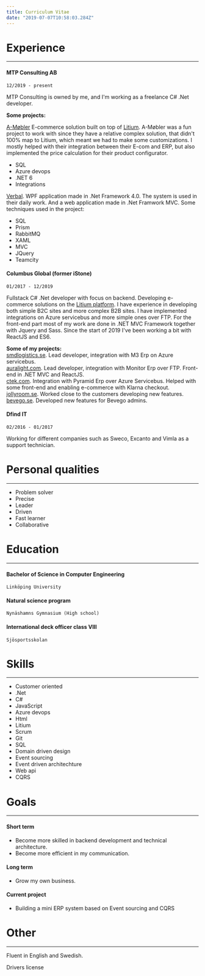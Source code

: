 ```yaml
---
title: Curriculum Vitae
date: "2019-07-07T10:58:03.284Z"
---
```


# Experience
---

#### MTP Consulting AB
```
12/2019 - present
```
MTP Consulting is owned by me, and I'm working as a freelance C# .Net developer.

<b>Some projects:</b> <br/>

<a href="https://a-mobler.no">A-Møbler</a> E-commerce solution built on top of <a href="https://www.litium.se/">Litium</a>. A-Møbler was a fun project to work with since they have a relative complex solution, that didn't 100% map to Litium, which meant we had to make some customizations. I mostly helped with their integration between their E-com and ERP, but also implemented the price calculation for their product configurator.

* SQL
* Azure devops
* .NET 6
* Integrations

<a href="https://verbal.se">Verbal</a>. WPF application made in .Net Framework 4.0. The system is used in their daily work. And a web application made in .Net Framwork MVC. Some techniques used in the project:

* SQL
* Prism
* RabbitMQ
* XAML
* MVC
* JQuery
* Teamcity

#### Columbus Global (former iStone)
```
01/2017 - 12/2019
```
Fullstack C# .Net developer with focus on backend. Developing e-commerce solutions on the <a href="https://www.litium.se/">Litium platform</a>.
I have experience in developing both simple B2C sites and more complex B2B sites. 
I have implemented integrations on Azure servicebus and more simple ones over FTP. For the front-end part most of my work are done in .NET MVC Framework
together with Jquery and Sass. Since the start of 2019 I've been working a bit with ReactJS and ES6.

<b>Some of my projects:</b> <br/>
<a href="https://smdlogistics.se">smdlogistics.se</a>. Lead developer, integration with M3 Erp on Azure servicebus. <br/>
<a href="https://www.auralight.com">auralight.com</a>. Lead developer, integration with Monitor Erp over FTP. Front-end in .NET MVC and ReactJS. <br/>
<a href="https://www.ctek.com">ctek.com</a>. Integration with Pyramid Erp over Azure Servicebus. Helped with some front-end and enabling e-commerce with Klarna checkout. <br/>
<a href="https://www.jollyroom.se">jollyroom.se</a>. Worked close to the customers developing new features. <br/>
<a href="https://www.bevego.se">bevego.se</a>. Developed new features for Bevego admins. <br/>
#### Dfind IT
```
02/2016 - 01/2017
```
Working for different companies such as Sweco, Excanto and Vimla as a support technician.

# Personal qualities
---
* Problem solver
* Precise
* Leader
* Driven
* Fast learner
* Collaborative

# Education
---
#### Bachelor of Science in Computer Engineering
```
Linköping University
```

#### Natural science program
```
Nynäshamns Gymnasium (High school)
```

#### International deck officer class VIII
```
Sjösportsskolan
```

# Skills
---
* Customer oriented
* .Net
* C#
* JavaScript
* Azure devops
* Html
* Litium
* Scrum
* Git
* SQL
* Domain driven design
* Event sourcing
* Event driven architechture
* Web api
* CQRS

# Goals
---
#### Short term
* Become more skilled in backend development and technical architecture.
* Become more efficient in my communication.

#### Long term
* Grow my own business.

#### Current project
* Building a mini ERP system based on Event sourcing and CQRS

# Other
---
Fluent in English and Swedish.

Drivers license
